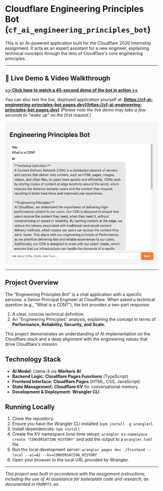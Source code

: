 # Cloudflare Engineering Principles Bot (`cf_ai_engineering_principles_bot`)

This is an AI-powered application built for the Cloudflare 2026 Internship assignment. It acts as an expert assistant for a new engineer, explaining technical concepts through the lens of Cloudflare's core engineering principles.

---

## 🎥 Live Demo & Video Walkthrough

**[>> Click here to watch a 45-second demo of the bot in action <<](Your-Video-Link-Goes-Here)**

You can also test the live, deployed application yourself at:
**[https://cf-ai-engineering-principles-bot.pages.dev](https://cf-ai-engineering-principles-bot.pages.dev)** 
*(Please note the live demo may take a few seconds to "wake up" on the first request.)*

![Screenshot of the Bot](./demo-screenshot.png)

---

## Project Overview

The "Engineering Principles Bot" is a chat application with a specific persona: a Senior Principal Engineer at Cloudflare. When asked a technical question (e.g., "What is a CDN?"), the bot provides a two-part response:
1.  A clear, concise technical definition.
2.  An "Engineering Principles" analysis, explaining the concept in terms of **Performance, Reliability, Security, and Scale.**

This project demonstrates an understanding of AI implementation on the Cloudflare stack and a deep alignment with the engineering values that drive Cloudflare's mission.

## Technology Stack

*   **AI Model:** Llama-3 via **Workers AI**
*   **Backend Logic:** **Cloudflare Pages Functions** (TypeScript)
*   **Frontend Interface:** **Cloudflare Pages** (HTML, CSS, JavaScript)
*   **State Management:** **Cloudflare KV** for conversational memory
*   **Development & Deployment:** **Wrangler CLI**

## Running Locally

1.  Clone the repository.
2.  Ensure you have the Wrangler CLI installed (`npm install -g wrangler`).
3.  Install dependencies: `npm install`
4.  Create the KV namespace (one-time setup): `wrangler kv:namespace create "CONVERSATION_HISTORY"` and add the output to a `wrangler.toml` file.
5.  Run the local development server: `wrangler pages dev ./frontend --local --ai=AI --kv=CONVERSATION_HISTORY`
6.  Open your browser to the local URL provided by Wrangler.

---
*This project was built in accordance with the assignment instructions, including the use of AI assistance for boilerplate code and research, as documented in `PROMPTS.md`.*